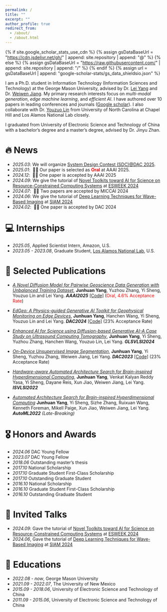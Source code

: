 ```yaml
---
permalink: /
title: ""
excerpt: ""
author_profile: true
redirect_from: 
  - /about/
  - /about.html
---
```


{% if site.google_scholar_stats_use_cdn %}
{% assign gsDataBaseUrl = "https://cdn.jsdelivr.net/gh/" | append: site.repository | append: "@" %}
{% else %}
{% assign gsDataBaseUrl = "https://raw.githubusercontent.com/" | append: site.repository | append: "/" %}
{% endif %}
{% assign url = gsDataBaseUrl | append: "google-scholar-stats/gs_data_shieldsio.json" %}

<span class='anchor' id='about-me'></span>

I am a Ph.D. student in Information Technology (Information Sciences and Technology) at the George Mason University, advised by Dr. [Lei Yang](https://leiyang0416.github.io/) and Dr. [Weiwen Jiang](https://jqub.github.io/). My primary research interests focus on *multi-modal generation*, *edge machine learning*, and *efficient AI*. I have authored over 10 papers in leading conferences and journals ([Google scholar](https://scholar.google.com/citations?user=otFECasAAAAJ&hl)).
I also collaborate with Dr. [Youzuo Lin](https://sites.google.com/site/youzuolin044/home) from University of North Carolina at Chapel Hill and Los Alamos National Lab closely.

I graduated from University of Electronic Science and Technology of China with a bachelor’s degree and a master’s degree, advised by Dr. Jinyu Zhan.


# 🔥 News
- *2025.03*: We will organize [System Design Contest (SDC)@DAC 2025](https://jqubcomp.github.io/dac-2025-comp/).
- *2025.01*: &nbsp;🎉🎉 Our paper is selected as <span style="color: #FF0000; font-weight: bold;">Oral</span> at AAAI 2025.
- *2024.12*: &nbsp;🎉🎉 One paper is accepted by AAAI 2025
- *2024.09*: We give the tutorial of [Novel Toolkits toward AI for Science on Resource-Constrained Computing Systems](https://esfair2023.github.io/esweek_turtorial/) at [ESWEEK 2024](https://esweek.org/tutorials/)
- *2024.07*: &nbsp;🎉🎉 Two papers are accepted by MICCAI 2024
- *2024.06*: We give the tutorial of [Deep Learning Techniques for Wave-Based Imaging](https://junhuanyang.github.io/Computational-Wave-Imaging/) at [SIAM 2024](https://www.siam.org/conferences/cm/program/minitutorials/is24-minitutorials)
- *2024.02*: &nbsp;🎉🎉 One paper is accepted by DAC 2024

# 💻 Internships
- *2025.05*, Applied Scientist Intern, Amazon, U.S.
- *2023.05 - 2023.08*, Graduate Student, [Los Alamos National Lab](https://www.lanl.gov), U.S.

# 📝 Selected Publications 
- [*A Novel Diffusion Model for Pairwise Geoscience Data Generation with Unbalanced Training Dataset*](https://arxiv.org/abs/2501.00941), 
**Junhuan Yang**, Yuzhou Zhang, Yi Sheng, Youzuo Lin and Lei Yang. ***AAAI2025*** [[Code]](https://github.com/junhuanyang/UB-Diff)
(<span style="color: #FF0000">Oral, 4.6% Acceptance Rate</span>)

- [*EdGeo: A Physics-guided Generative AI Toolkit for Geophysical Monitoring on Edge Devices*](https://dl.acm.org/doi/abs/10.1145/3649329.3657344),
**Junhuan Yang**, Hanchen Wang, Yi Sheng, Youzuo Lin and Lei Yang. ***DAC2024*** [[Code]](https://github.com/junhuanyang/EdGeo)
(23% Acceptance Rate)
- [*Enhanced AI for Science using Diffusion-based Generative AI-A Case Study on Ultrasound Computing Tomography*](https://dl.acm.org/doi/abs/10.1145/3649476.3660360), **Junhuan Yang**, Yi Sheng, Yuzhou Zhang, Hanchen Wang, Youzuo Lin, Lei Yang. ***GLSVLSI2024***

- [*On-Device Unsupervised Image Segmentation*](https://arxiv.org/abs/2303.12753), **Junhuan Yang**, Yi Sheng, Yuzhou Zhang, Weiwen Jiang, Lei Yang. ***DAC2023*** [[Code]](https://github.com/junhuanyang/SegHDC) (23% Acceptance Rate)

- [*Hardware-aware Automated Architecture Search for Brain-inspired Hyperdimensional Computing*](https://ieeexplore.ieee.org/stamp/stamp.jsp?arnumber=9912048),
**Junhuan Yang**, Venkat Kalyan Reddy Yasa, Yi Sheng, Dayane Reis, Xun Jiao, Weiwen Jiang, Lei Yang. ***ISVLSI2022***

- [*Automated Architecture Search for Brain-inspired Hyperdimensional Computing*](https://2022.automl.cc/wp-content/uploads/2022/07/automated_architecture_search_.pdf)
**Junhuan Yang**, Yi Sheng, Sizhe Zhang, Ruixuan Wang, Kenneth Foreman, Mikell Paige, Xun Jiao, Weiwen Jiang, Lei Yang. ***AutoML2022*** *(Late-Breaking)*


# 🎖 Honors and Awards
- *2024.06* DAC Young Fellow
- *2023.07* DAC Young Fellow
- *2018.06* Outstanding master’s thesis
- *2017.10* National Scholarship
- *2017.10* Graduate Student First-Class Scholarship
- *2017.10* Outstanding Graduate Student
- *2016.10* National Scholarship
- *2016.10* Graduate Student First-Class Scholarship
- *2016.10* Outstanding Graduate Student

# 💬 Invited Talks
- *2024.09*: Gave the tutorial of [Novel Toolkits toward AI for Science on Resource-Constrained Computing Systems](https://esfair2023.github.io/esweek_turtorial/) at [ESWEEK 2024](https://esweek.org/tutorials/)
- *2024.06*, Gave the tutorial of [Deep Learning Techniques for Wave-Based Imaging](https://junhuanyang.github.io/Computational-Wave-Imaging/) at [SIAM 2024](https://www.siam.org/conferences/cm/program/minitutorials/is24-minitutorials)

# 📖 Educations
- *2022.08 - now*, George Mason University
- *2021.09 - 2022.07*, The University of New Mexico
- *2015.09 - 2018.06*, University of Electronic Science and Technology of China 
- *2011.09 - 2015.06*, University of Electronic Science and Technology of China




